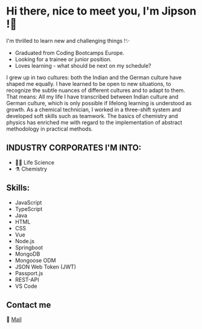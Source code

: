 # Hi there, nice to meet you, I'm Jipson !👋

I'm thrilled to learn new and challenging things !✨

- Graduated from Coding Bootcamps Europe.
- Looking for a trainee or junior position.
- Loves learning - what should be next on my schedule? 

I grew up in two cultures: both the Indian and the German culture have shaped me equally. 
I have learned to be open to new situations, to recognize the subtle nuances of different cultures and to adapt to them. 
That means: All my life I have transcribed between Indian culture and German culture, which is only possible if lifelong learning is understood as growth. As a chemical technician, I worked in a three-shift system and developed soft skills such as teamwork.
The basics of chemistry and physics has enriched me with regard to the implementation of abstract methodology in practical methods.



## INDUSTRY CORPORATES I'M INTO:

- 👨‍🔬 Life Science
- ⚗️ Chemistry

## Skills:

- JavaScript
- TypeScript
- Java
- HTML
- CSS
- Vue
- Node.js
- Springboot
- MongoDB 
- Mongoose ODM 
- JSON Web Token (JWT) 
- Passport.js
- REST-API
- VS Code

## Contact me

 📧 [Mail](jipson.minibhavan@googlemail.com)
 


